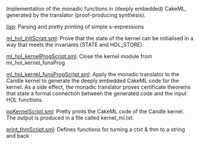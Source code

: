 Implementation of the monadic functions in (deeply embedded) CakeML,
generated by the translator (proof-producing synthesis).

[lisp](lisp):
Parsing and pretty printing of simple s-expressions

[ml_hol_initScript.sml](ml_hol_initScript.sml):
Prove that the state of the kernel can be initialised in a way that
meets the invariants (STATE and HOL_STORE).

[ml_hol_kernelProgScript.sml](ml_hol_kernelProgScript.sml):
Close the kernel module from ml_hol_kernel_funsProg

[ml_hol_kernel_funsProgScript.sml](ml_hol_kernel_funsProgScript.sml):
Apply the monadic translator to the Candle kernel to generate the
deeply embedded CakeML code for the kernel. As a side effect, the
monadic translator proves certificate theorems that state a formal
connection between the generated code and the input HOL functions.

[ppKernelScript.sml](ppKernelScript.sml):
Pretty prints the CakeML code of the Candle kernel.
The output is produced in a file called kernel_ml.txt.

[print_thmScript.sml](print_thmScript.sml):
Defines functions for turning a ctxt & thm to a string and back
